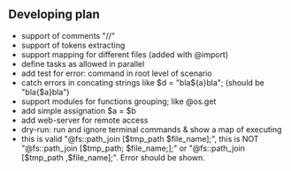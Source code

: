 ## Developing plan
- support of comments "//"
- support of tokens extracting
- support mapping for different files (added with @import)
- define tasks as allowed in parallel
- add test for error: command in root level of scenario
- catch errors in concating strings like $d = "bla${a}bla"; (should be "bla{$a}bla")
- support modules for functions grouping; like @os.get
- add simple assignation $a = $b
- add web-server for remote access
- dry-run: run and ignore terminal commands & show a map of executing
- this is valid "@fs::path_join [$tmp_path $file_name];", this is NOT "@fs::path_join [$tmp_path; $file_name;];" or "@fs::path_join [$tmp_path ,$file_name];". Error should be shown.